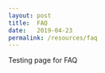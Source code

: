 ```yaml
---
layout: post
title:  FAQ
date:   2019-04-23
permalink: /resources/faq
---
```


Testing page for FAQ

